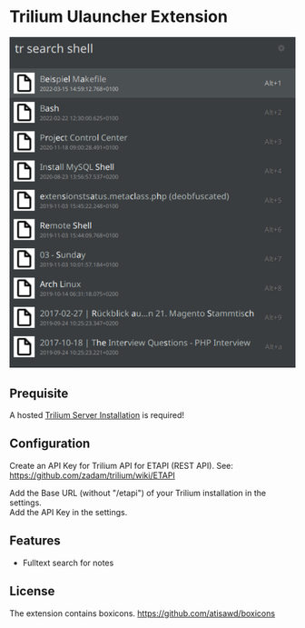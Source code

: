 # Trilium Ulauncher Extension

![Search Example](screenshots/20220612195140.png)

## Prequisite

A hosted [Trilium Server Installation](https://github.com/zadam/trilium/wiki/Server-installation) is required!

## Configuration

Create an API Key for Trilium API for ETAPI (REST API).
See: https://github.com/zadam/trilium/wiki/ETAPI

Add the Base URL (without "/etapi") of your Trilium installation in the settings.  
Add the API Key in the settings.

## Features

- Fulltext search for notes

## License

The extension contains boxicons.
https://github.com/atisawd/boxicons
